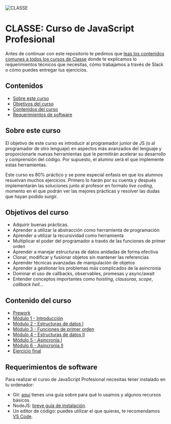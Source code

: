 ![CLASSE](https://user-images.githubusercontent.com/3619686/188471959-0698e30f-32a8-4b01-b10a-378a9c15439d.png)

# CLASSE: Curso de JavaScript Profesional

Antes de continuar con este repositorio te pedimos que [leas los contenidos comunes a todos los cursos de Classe](https://github.com/Classe-Redradix/curso-contenidos-comunes) donde te explicamos lo requerimientos técnicos que necesitas, cómo trabajamos a través de Slack o cómo puedes entregar tus ejercicios.

## Contenidos

- [Sobre este curso](#sobre-este-curso)
- [Objetivos del curso](#objetivos-del-curso)
- [Contenidos del curso](#contenido-del-curso)
- [Requerimientos de software](#requerimientos-de-software)

## Sobre este curso

El objetivo de este curso es introducir al programador junior de JS (o al programador de otro lenguaje) en aspectos más avanzados del lenguaje y proporcionarle nuevas herramientas que le permitirán acelerar su desarrollo y comprensión del código. Por supuesto, el alumno será el que implemente estas herramientas.

Este curso es 80% práctico y se pone especial enfasis en que los alumnos resuelvan muchos ejercicios. Primero lo harán por su cuenta y después implementarán las soluciones junto al profesor en formato _live coding_, momento en el que podrán ver las mejores prácticas y resolver las dudas que hayan podido surgir.

## Objetivos del curso

- Adquirir buenas prácticas.
- Aprender a utilizar la abstracción como herramienta de programación
- Aprender a utilizar la recursividad como herramienta
- Multiplicar el poder del programador a través de las funciones de primer orden
- Aprender a manejar estructuras de datos anidadas de forma efectiva
- Clonar, modificar y fusionar objetos sin mantener las referencias
- Aprender técnicas avanzadas de manipulación de objetos
- Aprender a gestionar los problemas más complicados de la asincronía
- Dominar el uso de callbacks, observables, promesas y async/await
- Entender conceptos importantes como _hoisting_, _clausuras_, _scope_, _callback hell_...

## Contenido del curso

- [Prework](/prework/README.md)
- [Módulo 1 - Introducción](/modulo-1-fundamentos/README.md)
- [Módulo 2 - Estructuras de datos I](/modulo-2-estructuras-de-datos-I/README.md)
- [Módulo 3 - Funciones de primer orden](/modulo-3-funciones-de-primer-orden/README.md)
- [Módulo 4 - Estructuras de datos II](/modulo-4-estructuras-de-datos-II/README.md)
- [Módulo 5 - Asincronía I](/modulo-5-asincronia-I/README.md)
- [Módulo 6 - Asincronía II](/modulo-6-asincronia-II/README.md)
- [Ejercicio final](/proyecto-final/README.md)

## Requerimientos de software

Para realizar el curso de JavaScript Profesional necesitas tener instalado en tu ordenador:

- Git: [aquí](https://github.com/Classe-Redradix/curso-contenidos-comunes/blob/main/herramienta-git.md) tienes una guía sobre para qué lo usamos y algunos recursos básicos.
- NodeJS: [breve guía de instalación](https://github.com/Classe-Redradix/curso-contenidos-comunes/blob/main/herramienta-nodejs.md).
- Un editor de código: puedes utilizar el que quieras, te recomendamos [VS Code](https://code.visualstudio.com/download).
